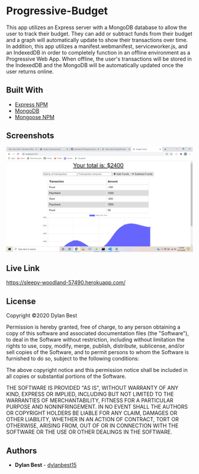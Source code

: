 # Progressive-Budget
This app utilizes an Express server with a MongoDB database to allow the user to track their budget. They can add or subtract funds from their budget and a graph will automatically update to show their transactions over time. In addition, this app utilizes a manifest.webmanifest, serviceworker.js, and an IndexedDB in order to completely function in an offline environment as a Progressive Web App. When offline, the user's transactions will be stored in the IndexedDB and the MongoDB will be automatically updated once the user returns online.

## Built With
- <a href="https://www.npmjs.com/package/express">Express NPM</a>
- <a href="https://www.mongodb.com/">MongoDB</a>
- <a href="https://www.npmjs.com/package/mongoose">Mongoose NPM</a>

## Screenshots
![Progressive-Budget](screenshot-hw13.png)

## Live Link
https://sleepy-woodland-57490.herokuapp.com/

## License
Copyright ©2020 Dylan Best

Permission is hereby granted, free of charge, to any person obtaining a copy of this software and associated documentation files (the "Software"), to deal in the Software without restriction, including without limitation the rights to use, copy, modify, merge, publish, distribute, sublicense, and/or sell copies of the Software, and to permit persons to whom the Software is furnished to do so, subject to the following conditions:

The above copyright notice and this permission notice shall be included in all copies or substantial portions of the Software.

THE SOFTWARE IS PROVIDED "AS IS", WITHOUT WARRANTY OF ANY KIND, EXPRESS OR IMPLIED, INCLUDING BUT NOT LIMITED TO THE WARRANTIES OF MERCHANTABILITY, FITNESS FOR A PARTICULAR PURPOSE AND NONINFRINGEMENT. IN NO EVENT SHALL THE AUTHORS OR COPYRIGHT HOLDERS BE LIABLE FOR ANY CLAIM, DAMAGES OR OTHER LIABILITY, WHETHER IN AN ACTION OF CONTRACT, TORT OR OTHERWISE, ARISING FROM, OUT OF OR IN CONNECTION WITH THE SOFTWARE OR THE USE OR OTHER DEALINGS IN THE SOFTWARE.

## Authors
- **Dylan Best** - [dylanbest15](https://github.com/dylanbest15)